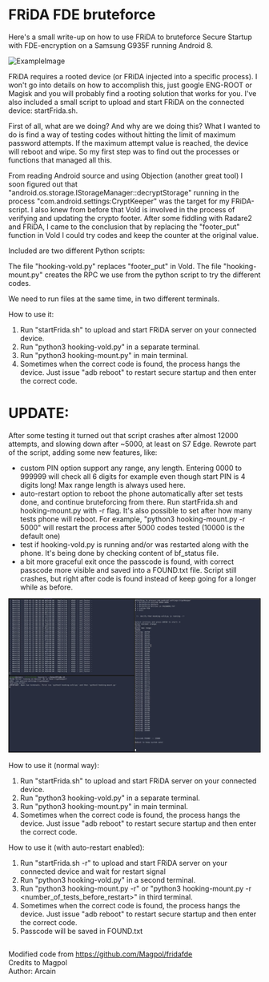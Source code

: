 # FRiDA FDE bruteforce

Here's a small write-up on how to use FRiDA to bruteforce Secure Startup with FDE-encryption on a Samsung G935F running Android 8.

![ExampleImage](/fde_example.png?raw=true "Title")

FRiDA requires a rooted device (or FRiDA injected into a specific process). I won't go into details on how to accomplish this, just google ENG-ROOT or Magisk and you will probably
find a rooting solution that works for you. I've also included a small script to upload and start FRiDA on the connected device: startFrida.sh.

First of all, what are we doing? And why are we doing this? What I wanted to do is find a way of testing codes without hitting the limit of maximum password attempts. If the maximum attempt value is reached, the device will reboot and wipe. So my first step was to find out the processes or functions that managed all this.

From reading Android source and using Objection (another great tool) I soon figured out that  "android.os.storage.IStorageManager::decryptStorage" running in the process "com.android.settings:CryptKeeper" was the target for my FRiDA-script. I also knew from before that Vold is involved in the process of verifying and updating the crypto footer.
After some fiddling with Radare2 and FRiDA, I came to the conclusion that by replacing the "footer_put" function in Vold I could try codes and keep the counter at the original value.

Included are two different Python scripts:

The file "hooking-vold.py" replaces "footer_put" in Vold.
The file "hooking-mount.py" creates the RPC we use from the python script to try the different codes.

We need to run files at the same time, in two different terminals.

How to use it:

1. Run "startFrida.sh" to upload and start FRiDA server on your connected device.
2. Run "python3 hooking-vold.py" in a separate terminal.
3. Run "python3 hooking-mount.py" in main terminal.
4. Sometimes when the correct code is found, the process hangs the device. Just issue "adb reboot" to restart secure startup and then enter the correct code.

# UPDATE:

After some testing it turned out that script crashes after almost 12000 attempts, and slowing down after ~5000, at least on S7 Edge. Rewrote part of the script, adding some new features, like:

* custom PIN option support any range, any length. Entering 0000 to 999999 will check all 6 digits for example even though start PIN is 4 digits long! Max range length is always used here.
* auto-restart option to reboot the phone automatically after set tests done, and continue bruteforcing from there. Run startFrida.sh and hooking-mount.py with -r flag. It's also possible to set after how many tests phone will reboot. For example, "python3 hooking-mount.py -r 5000" will restart the process after 5000 codes tested (10000 is the default one)
* test if hooking-vold.py is running and/or was restarted along with the phone. It's being done by checking content of bf_status file.
* a bit more graceful exit once the passcode is found, with correct passcode more visible and saved into a FOUND.txt file. Script still crashes, but right after code is found instead of keep going for a longer while as before.

![](/fridafde_updated.png)

How to use it (normal way):

1. Run "startFrida.sh" to upload and start FRiDA server on your connected device.
2. Run "python3 hooking-vold.py" in a separate terminal.
3. Run "python3 hooking-mount.py" in main terminal.
4. Sometimes when the correct code is found, the process hangs the device. Just issue "adb reboot" to restart secure startup and then enter the correct code.

How to use it (with auto-restart enabled):

1. Run "startFrida.sh -r" to upload and start FRiDA server on your connected device and wait for restart signal
2. Run "python3 hooking-vold.py" in a second terminal.
3. Run "python3 hooking-mount.py -r" or "python3 hooking-mount.py -r <number_of_tests_before_restart>" in third terminal.
4. Sometimes when the correct code is found, the process hangs the device. Just issue "adb reboot" to restart secure startup and then enter the correct code.
5. Passcode will be saved in FOUND.txt

##

Modified code from https://github.com/Magpol/fridafde  
Credits to Magpol  
Author: Arcain 
